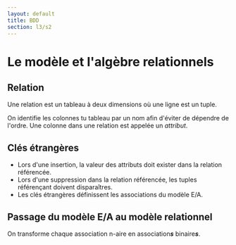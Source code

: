 ```yaml
---
layout: default
title: BDD
section: l3/s2
---
```


# Le modèle et l'algèbre relationnels

## Relation

Une relation est un tableau à deux dimensions où une ligne est un tuple.

On identifie les colonnes tu tableau par un nom afin d'éviter de dépendre
de l'ordre. Une colonne dans une relation est appelée un *attribut*.

## Clés étrangères

* Lors d'une insertion, la valeur des attributs doit exister dans la
  relation référencée.
* Lors d'une suppression dans la relation référencée, les tuples référençant
  doivent disparaîtres.
* Les clés étrangères définissent les associations du modèle E/A.

## Passage du modèle E/A au modèle relationnel

On transforme chaque association n-aire en association<strong><em>s</em></strong> binaire<strong><em>s</em></strong>.
